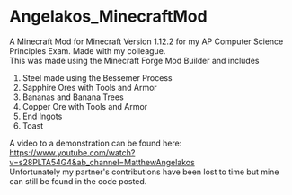 # Angelakos_MinecraftMod
A Minecraft Mod for Minecraft Version 1.12.2 for my AP Computer Science Principles Exam. Made with my colleague.   
This was made using the Minecraft Forge Mod Builder and includes 
1. Steel made using the Bessemer Process
2. Sapphire Ores with Tools and Armor
3. Bananas and Banana Trees
4. Copper Ore with Tools and Armor
5. End Ingots
6. Toast  


A video to a demonstration can be found here: https://www.youtube.com/watch?v=s28PLTA54G4&ab_channel=MatthewAngelakos  
Unfortunately my partner's contributions have been lost to time but mine can still be found in the code posted.
